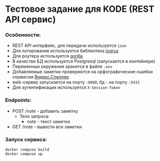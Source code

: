 # Тестовое задание для KODE (REST API сервис)

### Особенности:
- REST API интерфейс, для передачи используется `json`
- Для логирования используется библиотека [logrus](https://github.com/sirupsen/logrus)
- Для роутера используется [gorilla](https://github.com/gorilla/mux)
- В качестве БД используется Postgresql (запускается в контейнере)
- Переменные окружения хранятся в файле `.env`
- Добавляемые заметки проверяются на орфографические ошибки сервисом [Яндекс.Спеллер](https://yandex.ru/dev/speller)
- web-сервер запускается на порту `:8080`, бд - на порту `:5432`
- Для аутентификации используется `X-Session-Token`

### Endpoints:
- POST /note - добавить заметку
  - Тело запроса:
    - note - текст заметки
- GET /note - вывести все заметки

### Запуск сервиса:
```
docker compose build
docker compose up
```
